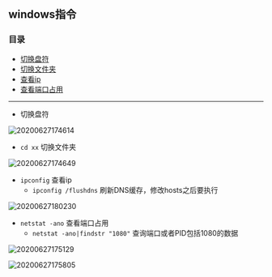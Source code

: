 ## windows指令

### 目录
- [切换盘符](#1)
- [切换文件夹](#2)
- [查看ip](#3)
- [查看端口占用](#4)

---
- <a id='1'>切换盘符</a>

![20200627174614](https://cdn.jsdelivr.net/gh/leiyu1997/PicBed@master/blogs/pictures/20200627174614.png)

- `cd xx` <a id='2'>切换文件夹</a>

![20200627174649](https://cdn.jsdelivr.net/gh/leiyu1997/PicBed@master/blogs/pictures/20200627174649.png)

- `ipconfig` <a id='3'>查看ip</a>
   - `ipconfig /flushdns` 刷新DNS缓存，修改hosts之后要执行

![20200627180230](https://cdn.jsdelivr.net/gh/leiyu1997/PicBed@master/blogs/pictures/20200627180230.png)


- `netstat -ano` <a id='4'>查看端口占用</a>
   - `netstat -ano|findstr "1080"` 查询端口或者PID包括1080的数据

![20200627175129](https://cdn.jsdelivr.net/gh/leiyu1997/PicBed@master/blogs/pictures/20200627175129.png)

![20200627175805](https://cdn.jsdelivr.net/gh/leiyu1997/PicBed@master/blogs/pictures/20200627175805.png)


